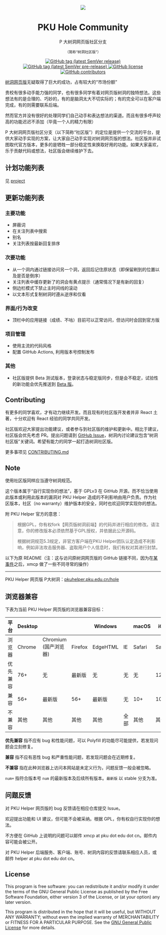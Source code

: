 <p align="center"><img src="https://pkuhelper.pku.edu.cn/hole/static/favicon/256.png" /></p>
<h1 align="center">PKU Hole Community</h1>
<p align="center">P 大树洞网页版社区分支</p>
<p align="center"><sup>（简称“树洞社区版”）</sup></p>
<p align="center">
  <a href="https://pkuholece.gitee.io/stable/">
    <img alt="GitHub tag (latest SemVer release)" src="https://img.shields.io/github/v/tag/AllanChain/PKUHoleCommunity?sort=semver&label=release">
  </a>
  <a href="https://pkuholece.gitee.io/beta/">
    <img alt="GitHub tag (latest SemVer pre-release)" src="https://img.shields.io/github/v/tag/AllanChain/PKUHoleCommunity?sort=semver&include_prereleases&label=pre%20release">
  </a>
  <a href="https://github.com/AllanChain/PKUHoleCommunity/blob/master/LICENSE.txt">
    <img alt="GitHub license" src="https://img.shields.io/github/license/AllanChain/PKUHoleCommunity">
  </a>
  <a href="https://github.com/AllanChain/PKUHoleCommunity/graphs/contributors">
    <img alt="GitHub contributors" src="https://img.shields.io/github/contributors/AllanChain/PKUHoleCommunity">
  </a>
</p>

[树洞网页版](https://github.com/pkuhelper-web/webhole)无疑取得了巨大的成功，占有较大的“市场份额”

贵校有很多动手能力强的同学，也有很多同学有着对网页版树洞的独特想法。这些想法有的是合理的、巧妙的，有的是脑洞太大不切实际的；有的完全可以在客户端完成，有的则需要联系后端。

然而官方并没有很好的处理同学们自己动手和表达想法的渠道。而且有很多呼声较高的功能迟迟不添加（毕竟一个人的精力有限）

P 大树洞网页版社区分支（以下简称“社区版”）的定位是提供一个交流的平台，提供大家动手实现的方案，让大家自己动手实现对树洞网页版的想法。社区版并非试图取代官方版本，更多的是牺牲一部分稳定性来换取好用的功能。如果大家喜欢，乐于贡献代码或想法，社区版会继续维护下去。

## 计划功能列表

见 [project](https://github.com/AllanChain/PKUHoleCommunity/projects/1)

## 更新功能列表

### 主要功能

- 屏蔽词
- 在关注列表中搜索
- 别名
- 关注列表按最新回复排序

### 次要功能

- 从一个洞内通过链接访问另一个洞，返回后记住原状态（即保留刷到的位置以及是否是倒序）
- 关注列表中缓存更新了的洞会有黄点提示（通常情况下是有新的回复）
- 侧边栏模式下禁止主时间线的滚动
- 以文本形式复制树洞时遵从逆序和仅看

### 界面/行为改变

- 顶栏中的应用链接（成绩、不咕）目前可以正常访问，但访问时会回到官方版

### 项目管理

- 使用主流的代码风格
- 配置 GitHub Actions, 利用版本号控制发布

### 其他

- 社区版提供 Beta 测试版本，登录状态与稳定版同步，但是会不稳定，试验性的新功能会优先推送到 [Beta 版](https://pkuholece.gitee.io/beta/)。

## Contributing

有更多的同学喜欢，才有动力继续开发。而且现有的社区版开发者并非 React 土著，十分欢迎有 React 经验的同学共同开发。

社区版欢迎大家提出功能建议，或者参与到社区版的维护和更新中。相比于建议，社区版会优先考虑 PR。提出问题请到 [GitHub Issue](https://github.com/AllanChain/PKUHoleCommunity/issues)，树洞内讨论建议包含“树洞社区版”关键词。希望有能力的同学一起打造树洞社区版。

更多事项见 [CONTRIBUTING.md](CONTRIBUTING.md)

## Note

使用社区版同样应当遵守树洞规范。

这个版本属于“自行实现你的想法”，基于 GPLv3 在 GitHub 开源。而不恰当使用此版本或利用此版本的漏洞对 PKU Helper 造成的不利影响由用户负责。作为社区版本，社区（no warranty）维护版本的安全，同时也欢迎同学实现你的想法。

附 PKU Helper 官方的意思：

> 根据GPL，你有权fork【网页版树洞前端】的代码并进行相应的修改。请注意，你的修改版本必须依然基于GPL授权，并依据此公开源码。
>
> 根据树洞规范5.3规定，非官方客户端在PKU Helper团队认定造成不利影响，例如非法攻击服务器、盗取用户个人信息时，我们有权对其进行封禁。

以下为原 README（注：这与访问原树洞网页版的 GitHub 链接不同，因为在[某事件](https://pkuhelper-web.github.io/announce_v3.html)之后，xmcp 做了一些不同寻常的操作）

---

PKU Helper 网页版 P大树洞：[pkuhelper.pku.edu.cn/hole](https://pkuhelper.pku.edu.cn/hole/)

## 浏览器兼容

下表为当前 PKU Helper 网页版的浏览器兼容目标：

| 平台     | Desktop |                            |         | Windows  |      | macOS  | iOS    |                     | Android |                         |
| -------- | ------- | -------------------------- | ------- | -------- | ---- | ------ | ------ | ------------------- | ------- | ----------------------- |
| 浏览器   | Chrome  | Chromium<br />(国产浏览器) | Firefox | EdgeHTML | IE   | Safari | Safari | 微信<br />(WebView) | Chrome  | Chromium<br />(WebView) |
| 优先兼容 | 76+     | 无                         | 最新版  | 无       | 无   | 无     | 12+    | 无                  | 最新版  | 无                      |
| 兼容     | 56+     | 最新版                     | 56+     | 最新版   | 无   | 10+    | 10+    | 最新版              | 56+     | 最新版                  |
| 不兼容   | 其他    | 其他                       | 其他    | 其他     | 全部 | 其他   | 其他   | 其他                | 其他    | 其他                    |


**优先兼容** 指不应有 bug 和性能问题，可以 Polyfill 的功能尽可能提供，若发现问题会立刻修复。

**兼容** 指不应有恶性 bug 和严重性能问题，若发现问题会在近期修复。

**不兼容** 指在此种浏览器上访问本网站是未定义行为，问题反馈一般会被忽略。

`num+` 指符合版本号 `num` 的最新版本及后续所有版本。`最新版` 以 stable 分支为准。

## 问题反馈

对 PKU Helper 网页版的 bug 反馈请在相应仓库提交 Issue。

欢迎提出功能和 UI 建议，但可能不会被采纳。根据 GPL，你有权自行实现你的想法。

不方便在 GitHub 上说明的问题可以邮件 xmcp at pku dot edu dot cn。邮件内容可能会被公开。

对 PKU Helper 后端服务、客户端、账号、树洞内容的反馈请联系相应人员，或邮件 helper at pku dot edu dot cn。

## License

This program is free software: you can redistribute it and/or modify it under the terms of the GNU General Public License as published by the Free Software Foundation, either version 3 of the License, or (at your option) any later version.

This program is distributed in the hope that it will be useful, but WITHOUT ANY WARRANTY; without even the implied warranty of MERCHANTABILITY or FITNESS FOR A PARTICULAR PURPOSE. See the [GNU General Public License](https://www.gnu.org/licenses/gpl-3.0.zh-cn.html) for more details.
